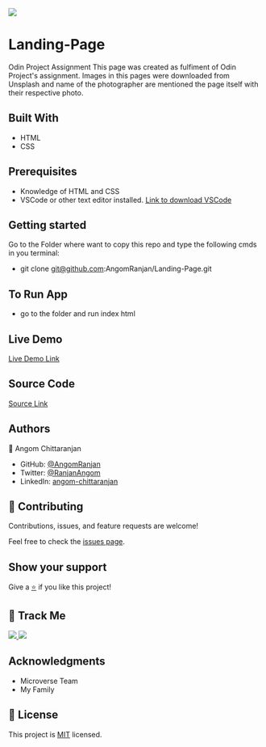 
[![](https://img.shields.io/badge/Micronaut-Angom%20Chittaranjan-blue)](https://github.com/AngomRanjan)

# Landing-Page
Odin Project Assignment
This page was created as fulfiment of Odin Project's assignment. Images in this pages were downloaded from Unsplash and name of the photographer are mentioned the page itself with their respective photo.

## Built With

- HTML
- CSS

## Prerequisites

- Knowledge of HTML and CSS
- VSCode or other text editor installed. [Link to download VSCode](https://code.visualstudio.com/download)

## Getting started

Go to the Folder where want to copy this repo and type the following cmds in you terminal:

- git clone git@github.com:AngomRanjan/Landing-Page.git

## To Run App

  - go to the folder and run index html

## Live Demo

[Live Demo Link](https://angomranjan.github.io/Landing-Page/)

## Source Code

[Source Link](https://github.com/AngomRanjan/Landing-Page)

## Authors

👤 Angom Chittaranjan

- GitHub: [@AngomRanjan](https://github.com/AngomRanjan)
- Twitter: [@RanjanAngom](https://twitter.com/RanjanAngom)
- LinkedIn: [angom-chittaranjan](https://linkedin.com/in/angom-chittaranjan)

## 🤝 Contributing

Contributions, issues, and feature requests are welcome!

Feel free to check the [issues page](https://github.com/AngomRanjan/Landing-Page/issues).

## Show your support

Give a [⭐️](https://github.com/AngomRanjan/Landing-Page/stargazers) if you like this project!

## :footprints: Track Me

<a href="https://twitter.com/RanjanAngom?ref_src=twsrc%5Etfw" class="twitter-follow-button" data-show-count="false">
<img src="https://img.shields.io/badge/-@RanjanAngom-blue?style=flat&logo=twitter&logoColor=white">
</a>

<a class="github-button" href="https://github.com/AngomRanjan" aria-label="Follow @AngomRanjan on GitHub">
 <img src="https://img.shields.io/badge/-@AngomRanjan-green?style=flat&logo=github&logoColor=white">
</a>

## Acknowledgments
- Microverse Team
- My Family

## 📝 License

This project is [MIT](LICENSE) licensed.
